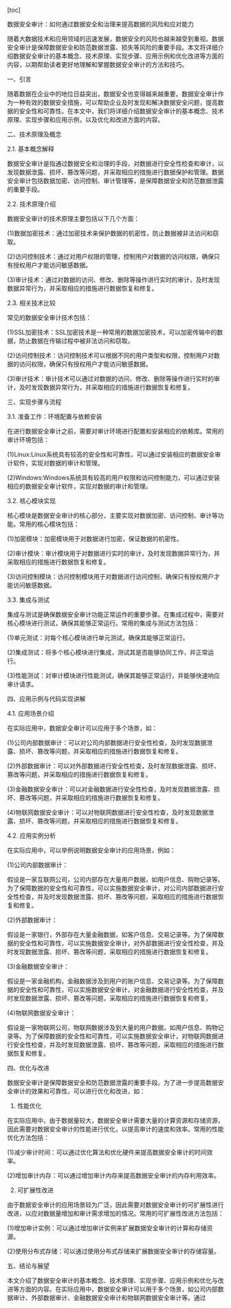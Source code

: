 
[toc]                    
                
                
数据安全审计：如何通过数据安全和治理来提高数据的风险和应对能力

随着大数据技术和应用领域的迅速发展，数据安全的风险也越来越受到重视。数据安全审计是保障数据安全和防范数据泄露、损失等风险的重要手段。本文将详细介绍数据安全审计的基本概念、技术原理、实现步骤、应用示例和优化改进等方面的内容，以期帮助读者更好地理解和掌握数据安全审计的方法和技巧。

一、引言

随着数据在企业中的地位日益突出，数据安全也变得越来越重要。数据安全审计作为一种有效的数据安全措施，可以帮助企业及时发现和解决数据安全问题，提高数据的安全性和可靠性。在本文中，我们将详细介绍数据安全审计的基本概念、技术原理、实现步骤和应用示例，以及优化和改进方面的内容。

二、技术原理及概念

2.1. 基本概念解释

数据安全审计是指通过数据安全和治理的手段，对数据进行安全性检查和审计，以发现数据泄露、损坏、篡改等问题，并采取相应的措施进行数据保护和管理。数据安全审计包括数据加密、访问控制、审计管理等，是保障数据安全和防范数据泄露的重要手段。

2.2. 技术原理介绍

数据安全审计的技术原理主要包括以下几个方面：

(1)数据加密技术：通过加密技术来保护数据的机密性，防止数据被非法访问和窃取。

(2)访问控制技术：通过对用户权限的管理，控制用户对数据的访问权限，确保只有授权用户才能访问敏感数据。

(3)审计技术：通过对数据的访问、修改、删除等操作进行实时的审计，及时发现数据异常行为，并采取相应的措施进行数据恢复和修复。

2.3. 相关技术比较

常见的数据安全审计技术包括：

(1)SSL加密技术：SSL加密技术是一种常用的数据加密技术，可以加密传输中的数据，防止数据在传输过程中被非法访问和窃取。

(2)访问控制技术：访问控制技术可以根据不同的用户类型和权限，控制用户对数据的访问权限，确保只有授权用户才能访问敏感数据。

(3)审计技术：审计技术可以通过对数据的访问、修改、删除等操作进行实时的审计，及时发现数据异常行为，并采取相应的措施进行数据恢复和修复。

三、实现步骤与流程

3.1. 准备工作：环境配置与依赖安装

在进行数据安全审计之前，需要对审计环境进行配置和安装相应的依赖库。常用的审计环境包括：

(1)Linux:Linux系统具有较高的安全性和可靠性，可以通过安装相应的数据安全审计软件，实现对数据的审计和管理。

(2)Windows:Windows系统具有较高的用户权限和访问控制能力，可以通过安装相应的数据安全审计软件，实现对数据的审计和管理。

3.2. 核心模块实现

核心模块是数据安全审计的核心部分，主要实现对数据加密、访问控制、审计等功能。常用的核心模块包括：

(1)加密模块：加密模块用于对数据进行加密，保证数据的机密性。

(2)审计模块：审计模块用于对数据进行实时的审计，及时发现数据异常行为，并采取相应的措施进行数据恢复和修复。

(3)访问控制模块：访问控制模块用于对数据进行访问控制，确保只有授权用户才能访问敏感数据。

3.3. 集成与测试

集成与测试是确保数据安全审计功能正常运作的重要步骤。在集成过程中，需要对核心模块进行测试，确保其能够正常运行。常用的集成与测试方法包括：

(1)单元测试：对每个核心模块进行单元测试，确保其能够正常运行。

(2)集成测试：将多个核心模块进行集成，测试其是否能够协同工作，并正常运行。

(3)性能测试：对审计模块进行性能测试，确保其能够正常运行，并能够快速响应审计请求。

四、应用示例与代码实现讲解

4.1. 应用场景介绍

在实际应用中，数据安全审计可以应用于多个场景，如：

(1)公司内部数据审计：可以对公司内部数据进行安全性检查，及时发现数据泄露、损坏、篡改等问题，并采取相应的措施进行数据恢复和修复。

(2)外部数据审计：可以对外部数据进行安全性检查，及时发现数据泄露、损坏、篡改等问题，并采取相应的措施进行数据恢复和修复。

(3)金融数据安全审计：可以对金融数据进行安全性检查，及时发现数据泄露、损坏、篡改等问题，并采取相应的措施进行数据恢复和修复。

(4)物联网数据安全审计：可以对物联网数据进行安全性检查，及时发现数据泄露、损坏、篡改等问题，并采取相应的措施进行数据恢复和修复。

4.2. 应用实例分析

在实际应用中，可以举例说明数据安全审计的应用场景，例如：

(1)公司内部数据审计：

假设是一家互联网公司，公司内部存在大量用户数据，如用户信息、购物记录等。为了保障数据的安全性和可靠性，可以实施数据安全审计，对公司内部数据进行安全性检查，并及时发现数据泄露、损坏、篡改等问题，采取相应的措施进行数据恢复和修复。

(2)外部数据审计：

假设是一家银行，外部存在大量金融数据，如客户信息、交易记录等。为了保障数据的安全性和可靠性，可以实施数据安全审计，对外部数据进行安全性检查，并及时发现数据泄露、损坏、篡改等问题，采取相应的措施进行数据恢复和修复。

(3)金融数据安全审计：

假设是一家金融机构，金融数据涉及到用户的账户信息、交易记录等。为了保障数据的安全性和可靠性，可以实施数据安全审计，对金融数据进行安全性检查，并及时发现数据泄露、损坏、篡改等问题，采取相应的措施进行数据恢复和修复。

(4)物联网数据安全审计：

假设是一家物联网公司，物联网数据涉及到大量的用户数据，如用户信息、购物记录等。为了保障数据的安全性和可靠性，可以实施数据安全审计，对物联网数据进行安全性检查，并及时发现数据泄露、损坏、篡改等问题，采取相应的措施进行数据恢复和修复。

四、优化与改进

数据安全审计是保障数据安全和防范数据泄露的重要手段。为了进一步提高数据安全审计的效果和可靠性，可以进行优化和改进，如：

1. 性能优化

在实际应用中，由于数据量较大，数据安全审计需要大量的计算资源和存储资源，因此需要对数据安全审计的性能进行优化，以提高审计的速度和效率。常用的性能优化方法包括：

(1)减少审计时间：可以通过优化算法和优化硬件来提高数据安全审计的时间效率。

(2)增加审计内存：可以通过增加审计内存来提高数据安全审计的内存利用效率。

2. 可扩展性改进

由于数据安全审计的应用场景较为广泛，因此需要对数据安全审计的可扩展性进行改进，以应对数据量增加和审计需求增加的情况。常用的可扩展性改进方法包括：

(1)增加审计实例：可以通过增加审计实例来扩展数据安全审计的计算和存储资源。

(2)使用分布式存储：可以通过使用分布式存储来扩展数据安全审计的存储容量。

五、结论与展望

本文介绍了数据安全审计的基本概念、技术原理、实现步骤、应用示例和优化与改进等方面的内容。在实际应用中，数据安全审计可以用于多个场景，如公司内部数据审计、外部数据审计、金融数据安全审计和物联网数据安全审计等。通过

